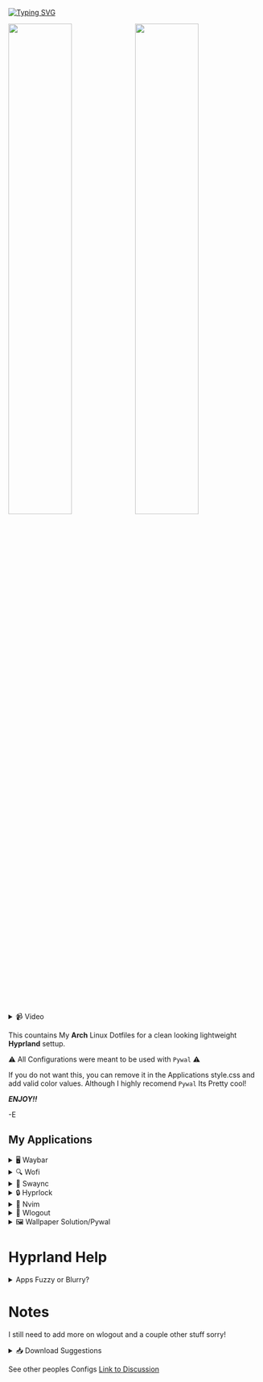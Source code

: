 [![Typing SVG](https://readme-typing-svg.demolab.com?font=Fira+Code&size=30&letterSpacing=tiny&duration=2000&pause=10000&color=F7F7F7&center=true&vCenter=true&width=435&lines=Whiteshadows's+Dotfiles)](https://git.io/typing-svg)

<img src="https://github.com/user-attachments/assets/65a39575-27d4-4c93-9bce-039c3afb8ee6" width = "50%"><img src="https://github.com/user-attachments/assets/4e66d121-8d05-43d5-9d13-d7e3d72f8fa9" width = "50%">

<details>
  <summary>📹 Video</summary>
  
  https://github.com/user-attachments/assets/6e81f77d-a115-4180-a032-7903d4d7193a
  
</details>

This countains My **Arch** Linux Dotfiles for a clean looking lightweight **Hyprland** settup.

⚠️ All Configurations were meant to be used with `Pywal` ⚠️ 

If you do not want this, you can remove it in the Applications style.css and add valid color values. Although I highly recomend `Pywal` Its Pretty cool!

***ENJOY!!***

-E
## My Applications




<details>
  
  <summary>🖥️ Waybar</summary>
  
  ![2025-01-04-145834_hyprshot](https://github.com/user-attachments/assets/7268adfe-a9c2-4a31-aa64-ae5d5d3891f5)
  ![2025-01-04-145822_hyprshot](https://github.com/user-attachments/assets/6bd7f98e-1d4a-4c82-92ba-c74a63bbb908)
  ![2025-01-04-145806_hyprshot](https://github.com/user-attachments/assets/e3e87cf1-9435-42b0-883c-029b50744011)
  ![2025-01-04-145742_hyprshot](https://github.com/user-attachments/assets/45cab057-3bde-462c-97b9-c3c65c98e399)
  ![2025-01-04-150103_hyprshot](https://github.com/user-attachments/assets/1d51032d-9a1e-4098-9c5f-791e77ee8818)
  
  ## Overview
  This is my minimal Waybar setup for Hyprland, designed to be clean and efficient. It includes all the essential features I wanted in Waybar. For additional needs like volume control, I use `swaync`, which can be triggered from Waybar. 

  ## Workspaces
  I’ve configured the workspaces so that if there is content on a workspace, the dot appears darker. This helps you keep track of your open content! Inspiration from [Gbar](https://github.com/scorpion-26/gBar).

  ![2025-01-04-030026_hyprshot](https://github.com/user-attachments/assets/31668572-b35d-4acb-8525-8cb0e5669101)
  
  ## Expanding Waybar
  In the screenshot below, you’ll see a method to hide and reveal certain widgets you don’t need all the time. You can easily add or remove widgets in `~/.config/waybar/config` under the `group/expand` section.
  
  - **Network Widget**: I’ve configured it to not display your IP by default (it did that for some reason). Clicking the network widget opens `nmtui` in `kitty`.
  
  - **Hyprpicker Widget**: This custom widget lets you use `hyprpicker`, display values when hovered, and copy the hex value to your clipboard.
    
    ![image](https://github.com/user-attachments/assets/f8c723c0-a9c9-4fa6-a3c8-bda06e81f81d)

  ## Configuration
  
  ### *How To Install*
1. **Install [Waybar](https://github.com/Alexays/Waybar)**
2. **Copy config Files**
    - Copy the `Dotfiles/.config/waybar` folder into `~/.config`

***NOTE*** *Make sure you have a Pywal theme set or else waybar will not load*

  ### Dependencies
  ```
  waybar
  hyprpicker
  pywal
  blueman
  bluez
  networkmanager
  swaync
  yay
  ```

  ### How to Add Blur

  Add this to the end of your `hyprland.conf`:
  
  ```
  layerrule = blur, waybar
  layerrule = ignorezero, waybar
  layerrule = ignorealpha 0.5, waybar
  ```

  ### If you want to use `Pywal` with Waybar
  
  In `~/.config/waybar/style.css`, update the hostname in the file path to your `pywal` colors.
</details>


<details>
  <summary>🔍 Wofi</summary>
    <img src="https://github.com/user-attachments/assets/fc926214-960a-4ff6-a6b2-e87856b2d8c8" width = "30%"><img src="https://github.com/user-attachments/assets/f9f9235c-9b21-44d3-8b81-a05ee3c379c6" width = "30%"><img src="https://github.com/user-attachments/assets/9e60e74a-5fa0-4496-a66a-607f5d16ee13" width = "30%">

  ## Configuration

  ### *How To Install*
  
1. **Install Wofi:**
   ```
    sudo pacman -S wofi
   ```
3. **Copy config Files**
    - Copy `Dotfiles/.config/wofi` folder into `~/.config`

### How to Add Blur to Wofi

Add this to the end of your `hyprland.conf`:

```
layerrule = blur, wofi
layerrule = ignorezero, wofi
layerrule = ignorealpha 0.5, wofi
```

### If you want to use `Pywal` with Wofi

In `~/.config/wofi/style.css`, update the hostname in the file path to your `pywal` colors.

</details>

<details>
  <summary>🔔 Swaync</summary>
  <img src="https://github.com/user-attachments/assets/f00c5396-a3ef-43b0-865b-19921f109f8e" width = "20%"><img src="https://github.com/user-attachments/assets/e360ef69-315a-49cb-a8b0-63fa00846ec4" width = "20%"><img src="https://github.com/user-attachments/assets/7c377580-eeed-4c87-8b57-46cb22269098" width = "20%">
  
  ## Configuration
  
  ### *How To Install*
  
1. **Install [Swaync](https://github.com/ErikReider/SwayNotificationCenter)**
2. **Copy Config Files**
    - Copy `Dotfiles/.config/swaync` folder into `~/.config`

  ### Dependencies for `Swaync`
  ```
  swaync
  pywal
  gvfs
  libnotify
  ```
  
  ### How to Add Blur to Swaync
  
  Add this to the end of your `hyprland.conf`:
  
  ```
  layerrule = blur, swaync-control-center
  layerrule = blur, swaync-notification-window
  layerrule = ignorezero, swaync-control-center
  layerrule = ignorezero, swaync-notification-window
  layerrule = ignorealpha 0.5, swaync-control-center
  layerrule = ignorealpha 0.5, swaync-notification-window
  ```

  ### If you want to use `Pywal` with Swaync
  
  In `~/.config/Swaync/style.css`, update the hostname in the file path to your `pywal` colors.

</details>

<details>
  <summary>🔒 Hyprlock</summary>
  <img src="https://github.com/user-attachments/assets/60ebf6f9-e61c-47b6-ac86-4b4913136d17" width = "50%"><img src="https://github.com/user-attachments/assets/d1895be0-07b6-4cd5-a76a-1d9229a6cdeb" width = "50%"><img src="https://github.com/user-attachments/assets/e351078e-7987-4852-8817-82e674dabecb" width = "50%"><img src="https://github.com/user-attachments/assets/34c7c658-ac72-4791-93ba-c61982716004" width = "50%">
  
  ## Overview
    
  - Hyprlock uses the current wallpaper from Pywal to generate a background, displays a greeting with your username, and applies Pywal colors.
  - You can bind Hyprlock to a key, use it with `hypridle`, or configure it however you prefer.
  - If you want to configure `hypridle` as well, I’ve included a `hypridle.conf` file in the same directory as Hyprlock.

  ## Configuration
  
  ### *How To Install*
1. **Install [Hyprlock](https://github.com/hyprwm/hyprlock/)**
2. **Copy Config Files**
    - Copy `Dotfiles/.config/hypr/hyprlock.conf` to `~/.config/hypr`

</details>

<details>
  <summary>📝 Nvim</summary>
<img src="https://github.com/user-attachments/assets/cafccd0f-29a3-452d-b6d5-f4ad8851405d" width = "40%"><img src="https://github.com/user-attachments/assets/e726a46b-6e5c-47e3-a0a6-14b81a1139de" width = "40%"><img src="https://github.com/user-attachments/assets/0434d623-118d-4cba-8bf6-1326550a8010" width = "40%"><img src="https://github.com/user-attachments/assets/9a18a6e5-57e4-4aeb-aea0-5c2b9209182c" width = "40%">

## Overview

- This Neovim "rice" is a simplified version of Lazyvim, created with custom Lua files. It’s lightweight and includes only what you need.
- It features:
  - alpha-nvim
  - Pywal theme
  - Autocompletion
  - Lualine
  - Neo-tree
  - Telescope
  - Treesitter

### *How To Install*
1. **Install `Neovim`:**
    ```bash
    yay -S neovim
    ```
2. **Copy Configuration File:**
    - Copy `Dotfiles/.config/nvim` into `~/.config`

4. **Run `Nvim`:**
    - Start `nvim` and watch it install all necessary components.

</details>

<details>
  <summary>🚪 Wlogout</summary>
  <img src="https://github.com/user-attachments/assets/414e835d-0dce-44ff-9442-8245b86ba592" width = "60%">
</details>


<details>
  <summary>🖼️ Wallpaper Solution/Pywal</summary>
  
## General Overview
- The `wallpaper.sh` script in `Dotfiles/.config/hypr/` applies a wallpaper using `swww` and sets the `Pywal` theme. It also updates Kitty's color scheme with the selected colors.
- The script randomly picks an image from a specified directory (though the selection process isn't fully systematic yet).

### Dependencies
- `swww`
- `pywal`

### *How To Install*
   - Install `swww`:
     ```bash
     sudo pacman -S swww
     ```
   - Install `pywal`:
     ```bash
     yay -S pywal
     ```

2. **Copy Configuration Files:**
   - Copy the `Dotfiles/.config/wal` folder to `~/.config/` to provide `pywal` with the necessary template for Hyprland.
   - Copy `Dotfiles/.config/hypr/wallpaper.sh` to `~/.config/hypr/`.

3. **Set Up Keybinding:**
   - Bind the script to a key combination of your choice to easily change your wallpaper.

4. **Add to Hyprland Configuration:**
   - Make sure to add the following line to your `hyprland.conf`:
     ```bash
     exec-once = swww-daemon
     ```

  
</details>

# Hyprland Help

<details>
  <summary>Apps Fuzzy or Blurry?</summary>
  
  #### This may be because they need to be run with Wayland or are Electron Aplications
  
  - The solution I found is to add the following to `/usr/share/applications/{app}.desktop` after `exec=/app/executable/app`
  - Works on `Spotify` `Discord`
  
  ```
  --enable-features=UseOzonePlatform --ozone-platform=wayland --uri=%U
  ```

  - ***NOTE*** This gets removed if the app is redownloaded! Im not sure how to make this a global thing. I have tried and failed. Help?

</details>

# Notes

I still need to add more on wlogout and a couple other stuff sorry! 
<details>
  <summary>📥 Download Suggestions</summary>
  
  - This is everything I think is essential to have. At least for me. I would suggest doing your own research before blindly downloading everything here. This is here just so if I break my computer which we all know I will, I can remember what all I need/want!
    
  ```txt
  git
  wlogout
  nvim
  zip unzip
  pipewire
  hyprpicker
  hypridle
  hyprlock
  hyprshot
  code
  bpytop
  nerdfetch
  yay
  wl-clipboard
  wl-copy
  nerd-fonts
  starship
  thunar
  grim
  slurp
  gnome-network-displays
  discord
  firefox
  spotify
  pacman-contrib
  swaync
  pywal
  waybar
  swww
  blueman
  bluez
  networkmanager
  gvfs
  libnotify
  pavucontrol
  pipewire-pulse
  nwg-look
  wofi
  s-tui
  ```
  
  Fun to have
  
  ```
  asciiquarium
  libcaca
  cowsay
  ```
</details>

See other peoples Configs [Link to Discussion](https://github.com/elifouts/Dotfiles/discussions/1)
